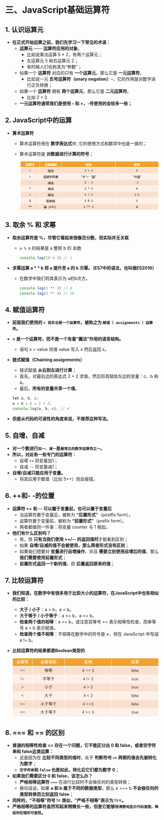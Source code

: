 # 三、JavaScript基础运算符

## 1. 认识运算元

- **在正式开始运算之前，我们先学习一下常见的术语：**
  - **运算元** —— **运算符应用的对象**。
    - 比如说乘法运算 5 * 2，有两个运算元；
    - 左运算元 5 和右运算元 2；
    - 有时候人们也称其为“参数”；
  - 如果一个 **运算符** 对应的只有 **一个运算元**，那么它是 **一元运算符**。
    - 比如说一元 **负号运算符（unary negation）-**，它的作用是对数字进行正负转换；
  - 如果一个 **运算符** 拥有 **两个运算元**，那么它是 **二元运算符**。
    - 比如 2 + 3
  - **一元运算符通常我们是使用 – 和 +，-号使用的会较多一些；**



## 2. JavaScript中的运算

- **算术运算符**

  - 算术运算符用在 **数学表达式**中, 它的使用方式和数学中也是一直的；

  - 算术运算符是 **对数据进行计算的符号**；

    ![](https://raw.githubusercontent.com/chen-zhuo-lin/pictures/main/2022-11/20221111224538.png)



## 3. 取余 % 和 求幂

- **取余运算符是 %，尽管它看起来很像百分数，但实际并无关联**

  - `a % b` 的结果是 a 整除 b 的 余数	

    ```javascript 
    console.log(10 % 3) // 1
    ```

- **求幂运算 a * * b 将 a 提升至 a 的 b 次幂。（ES7中的语法，也叫做ES2016）**

  - 在数学中我们将其表示为 a的b次方。

    ```javascript
    console.log(2 ** 3) // 8
    console.log(2 ** 4) // 16
    ```



## 4. 赋值运算符

- **前面我们使用的 `= 其实也是一个运算符`，被称之为 `赋值（ assignments ）运算符`。**

- **= 是一个运算符，而不是一个有着“魔法”作用的语言结构。**

  - 语句 x = value 将值 value 写入 x 然后返回 x。

- **链式赋值（Chaining assignments）**

  - 链式赋值 **从右到左进行计算**；
  - 首先，对最右边的表达式 2 + 2 求值，然后将其赋给左边的变量：c、b 和 a。
  - 最后，**所有的变量共享一个值**。

  ```javascript
  let a, b, c;
  a = b = c = 2 + 2;
  console.log(a, b, c); // 4
  ```

- **但是从代码的可读性的角度来说，不推荐这种写法。**



## 5. 自增、自减

- **对一个数进行`加一、减一`是`最常见的数学运算符之一`。**
- **所以，对此有一些专门的运算符：**
  - 自增 `++` 将变量加1；
  - 自减 `--` 将变量减1；
- **自增/自减只能应用于变量。**
  - 将其应用于数值（比如 5++）则会报错。



## 6. ++和- -的位置

- **运算符 ++ 和 -- 可以置于变量前，也可以置于变量后**
  - 当运算符置于变量后，被称为 **“后置形式”**（postfix form）。
  - 运算符置于变量前，被称为 **“前置形式”**（prefix form）。
  - 两者都做同一件事：将变量 counter 与 1 相加。
- **他们有什么区别吗？**
  - 有，但 **只有当我们使用 ++/-- 的返回值时**才能看到区别；
  - 如果 **自增/自减的值不会被使用，那么两者形式没有区别**；
  - 如果我们想要对 **变量进行自增操作**，并且 **需要立刻使用自增后的值**，那么 **我们需要使用前置形式**；
  - **前置形式返回一个新的值**，但 **后置返回原来的值**；



## 7. 比较运算符

- **我们知道，在数学中有很多用于比较大小的运算符，在JavaScript中也有相似的比较：**

  - **大于 / 小于**：a > b，a < b。
  - **大于等于 / 小于等于**：a >= b，a <= b。
  - **检查两个值的相等**：a == b，请注意双等号 == 表示相等性检查，而单等号 a = b 表示赋值。
  - **检查两个值不相等**：不相等在数学中的符号是 ≠，但在 JavaScript 中写成 a != b。

- **比较运算符的结果都是Boolean类型的**

  ![](https://raw.githubusercontent.com/chen-zhuo-lin/pictures/main/2022-11/20221111230337.png)



## 8. === 和 == 的区别

- **普通的相等性检查 == 存在一个问题，它不能区分出 0 和 false，或者空字符串和 false这类运算：**
  - 这是因为在 **比较不同类型的值时**，处于 **判断符号 `==` 两侧的值会先被转化为数字**；
  - **`空字符串`和 `false` 也是如此，转化后它们都为数字 0**；
- **如果我们需要区分 0 和 false，该怎么办？**
  - **严格相等运算符** `===` 在进行比较时不会做任何的类型转换；
  - 换句话说，如果 **a 和 b 属于不同的数据类型**，那么 a === b **不会做任何的类型转换而立刻返回 false**；
- **同样的，“不相等”符号 != 类似，“严格不相等”表示为 !==。**
- **严格相等的运算符虽然写起来稍微长一些，但是它能够`很清楚地显示代码意图，降低你犯错的可能性`。**





